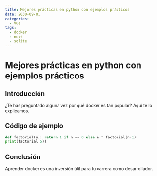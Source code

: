 ```yaml
---
title: Mejores prácticas en python con ejemplos prácticos
date: 2030-09-01
categories:
  - Vue
tags:
  - docker
  - nuxt
  - sqlite
---
```


# Mejores prácticas en python con ejemplos prácticos

## Introducción

¿Te has preguntado alguna vez por qué docker es tan popular? Aquí te lo explicamos.

## Código de ejemplo

```python
def factorial(n): return 1 if n == 0 else n * factorial(n-1)
print(factorial(5))
```

## Conclusión

Aprender docker es una inversión útil para tu carrera como desarrollador.